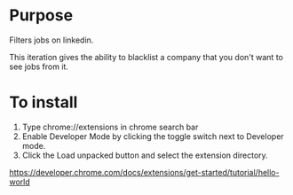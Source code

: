 # Purpose

Filters jobs on linkedin. 

This iteration gives the ability to blacklist a company that you don't want to see jobs from it.

# To install
1. Type chrome://extensions in chrome search bar
2. Enable Developer Mode by clicking the toggle switch next to Developer mode.
3. Click the Load unpacked button and select the extension directory.


https://developer.chrome.com/docs/extensions/get-started/tutorial/hello-world